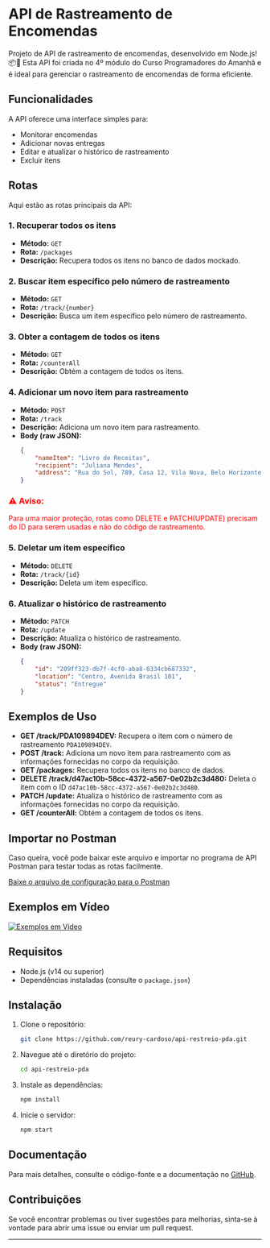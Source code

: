 # API de Rastreamento de Encomendas

Projeto de API de rastreamento de encomendas, desenvolvido em Node.js! 📦🚚 Esta API foi criada no 4º módulo do Curso Programadores do Amanhã e é ideal para gerenciar o rastreamento de encomendas de forma eficiente.

## Funcionalidades

A API oferece uma interface simples para:

- Monitorar encomendas
- Adicionar novas entregas
- Editar e atualizar o histórico de rastreamento
- Excluir itens

## Rotas

Aqui estão as rotas principais da API:

### 1. Recuperar todos os itens

- **Método:** `GET`
- **Rota:** `/packages`
- **Descrição:** Recupera todos os itens no banco de dados mockado.

### 2. Buscar item específico pelo número de rastreamento

- **Método:** `GET`
- **Rota:** `/track/{number}`
- **Descrição:** Busca um item específico pelo número de rastreamento.

### 3. Obter a contagem de todos os itens

- **Método:** `GET`
- **Rota:** `/counterAll`
- **Descrição:** Obtém a contagem de todos os itens.

### 4. Adicionar um novo item para rastreamento

- **Método:** `POST`
- **Rota:** `/track`
- **Descrição:** Adiciona um novo item para rastreamento.
- **Body (raw JSON):**
    ```json
    {
        "nameItem": "Livro de Receitas",
        "recipient": "Juliana Mendes",
        "address": "Rua do Sol, 789, Casa 12, Vila Nova, Belo Horizonte, MG, 30100-000"
    }
    ```


### <span style="color:red;">⚠️ Aviso:</span>

<span style="color:red;">Para uma maior proteção, rotas como DELETE e PATCH(UPDATE) precisam do ID para serem usadas e não do código de rastreamento.</span>

### 5. Deletar um item específico

- **Método:** `DELETE`
- **Rota:** `/track/{id}`
- **Descrição:** Deleta um item específico.

### 6. Atualizar o histórico de rastreamento

- **Método:** `PATCH`
- **Rota:** `/update`
- **Descrição:** Atualiza o histórico de rastreamento.
- **Body (raw JSON):**
    ```json
    {
        "id": "209ff323-db7f-4cf0-aba8-0334cb687332",
        "location": "Centro, Avenida Brasil 101",
        "status": "Entregue"
    }
    ```

## Exemplos de Uso

- **GET /track/PDA109894DEV:** Recupera o item com o número de rastreamento `PDA109894DEV`.
- **POST /track:** Adiciona um novo item para rastreamento com as informações fornecidas no corpo da requisição.
- **GET /packages:** Recupera todos os itens no banco de dados.
- **DELETE /track/d47ac10b-58cc-4372-a567-0e02b2c3d480:** Deleta o item com o ID `d47ac10b-58cc-4372-a567-0e02b2c3d480`.
- **PATCH /update:** Atualiza o histórico de rastreamento com as informações fornecidas no corpo da requisição.
- **GET /counterAll:** Obtém a contagem de todos os itens.

## Importar no Postman

Caso queira, você pode baixar este arquivo e importar no programa de API Postman para testar todas as rotas facilmente.

[Baixe o arquivo de configuração para o Postman](postman_model.json)

## Exemplos em Vídeo

[![Exemplos em Vídeo](https://img.youtube.com/vi/NLJSokxMGGs/0.jpg)](https://www.youtube.com/watch?v=NLJSokxMGGs)

## Requisitos

- Node.js (v14 ou superior)
- Dependências instaladas (consulte o `package.json`)

## Instalação

1. Clone o repositório:
    ```bash
    git clone https://github.com/reury-cardoso/api-restreio-pda.git
    ```
2. Navegue até o diretório do projeto:
    ```bash
    cd api-restreio-pda
    ```
3. Instale as dependências:
    ```bash
    npm install
    ```
4. Inicie o servidor:
    ```bash
    npm start
    ```

## Documentação

Para mais detalhes, consulte o código-fonte e a documentação no [GitHub](https://github.com/reury-cardoso/api-restreio-pda).

## Contribuições

Se você encontrar problemas ou tiver sugestões para melhorias, sinta-se à vontade para abrir uma issue ou enviar um pull request.

---